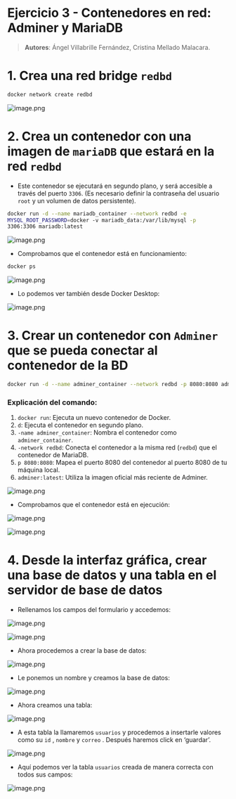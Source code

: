 # Ejercicio 3 - Contenedores en red: Adminer y MariaDB

> **Autores**: Ángel Villabrille Fernández, Cristina Mellado Malacara.
> 

# 1. Crea una red bridge `redbd`

```bash
docker network create redbd
```

![image.png](image.png)

# 2. Crea un contenedor con una imagen de `mariaDB` que estará en la red `redbd`

- Este contenedor se ejecutará en segundo plano, y será accesible a través del puerto `3306`. (Es necesario definir la contraseña del usuario `root` y un volumen de datos persistente).

```bash
docker run -d --name mariadb_container --network redbd -e 
MYSQL_ROOT_PASSWORD=docker -v mariadb_data:/var/lib/mysql -p 
3306:3306 mariadb:latest
```

![image.png](image%201.png)

- Comprobamos que el contenedor está en funcionamiento:

```bash
docker ps
```

![image.png](image%202.png)

- Lo podemos ver también desde Docker Desktop:

![image.png](image%203.png)

# 3. Crear un contenedor con `Adminer` que se pueda conectar al contenedor de la BD

```bash
docker run -d --name adminer_container --network redbd -p 8080:8080 adminer:latest
```

### **Explicación del comando:**

1. `docker run`: Ejecuta un nuevo contenedor de Docker.
2. `d`: Ejecuta el contenedor en segundo plano.
3. `-name adminer_container`: Nombra el contenedor como `adminer_container`.
4. `-network redbd`: Conecta el contenedor a la misma red (`redbd`) que el contenedor de MariaDB.
5. `p 8080:8080`: Mapea el puerto 8080 del contenedor al puerto 8080 de tu máquina local.
6. `adminer:latest`: Utiliza la imagen oficial más reciente de Adminer.

![image.png](image%204.png)

- Comprobamos que el contenedor está en ejecución:

![image.png](image%205.png)

![image.png](image%206.png)

# 4. Desde la interfaz gráfica, crear una base de datos y una tabla en el servidor de base de datos

- Rellenamos los campos del formulario y accedemos:

![image.png](image%207.png)

![image.png](image%208.png)

- Ahora procedemos a crear la base de datos:

![image.png](image%209.png)

- Le ponemos un nombre y creamos la base de datos:

![image.png](image%2010.png)

- Ahora creamos una tabla:

![image.png](image%2011.png)

- A esta tabla la llamaremos `usuarios` y procedemos a insertarle valores como su `id` , `nombre`  y `correo` . Después haremos click en ‘guardar’.

![image.png](image%2012.png)

- Aquí podemos ver la tabla `usuarios` creada de manera correcta con todos sus campos:

![image.png](image%2013.png)
